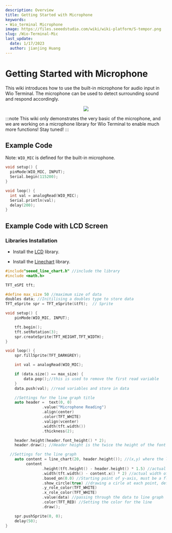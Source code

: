 ```yaml
---
description: Overview
title: Getting Started with Microphone
keywords:
- Wio_terminal Microphone
image: https://files.seeedstudio.com/wiki/wiki-platform/S-tempor.png
slug: /Wio-Terminal-Mic
last_update:
  date: 1/17/2023
  author: jianjing Huang
---
```


# Getting Started with Microphone

This wiki introduces how to use the built-in microphone for audio input in Wio Terminal. The microphone can be used to detect surrounding sound and respond accordingly.

<div align="center"><img src="https://files.seeedstudio.com/wiki/Wio-Terminal/img/MIC.png"/></div>

:::note
This wiki only demonstrates the very basic of the microphone, and we are working on a microphone library for Wio Terminal to enable much more functions! Stay tuned!
:::

## Example Code

Note: `WIO_MIC` is defined for the built-in microphone.

```cpp
void setup() {
  pinMode(WIO_MIC, INPUT);
  Serial.begin(115200);
}

void loop() {
  int val = analogRead(WIO_MIC);
  Serial.println(val);
  delay(200);
}
```

## Example Code with LCD Screen

### Libraries Installation

- Install the [LCD](https://wiki.seeedstudio.com/Wio-Terminal-LCD-Overview/) library.

- Install the [Linechart](https://wiki.seeedstudio.com/Wio-Terminal-LCD-Linecharts/) library.

```cpp
#include"seeed_line_chart.h" //include the library
#include <math.h>

TFT_eSPI tft;

#define max_size 50 //maximum size of data
doubles data; //Initilising a doubles type to store data
TFT_eSprite spr = TFT_eSprite(&tft);  // Sprite 

void setup() {
    pinMode(WIO_MIC, INPUT);

    tft.begin();
    tft.setRotation(3);
    spr.createSprite(TFT_HEIGHT,TFT_WIDTH);
}

void loop() {
    spr.fillSprite(TFT_DARKGREY);

    int val = analogRead(WIO_MIC);

    if (data.size() == max_size) {
        data.pop();//this is used to remove the first read variable
    }
    data.push(val); //read variables and store in data

    //Settings for the line graph title
    auto header =  text(0, 0)
                .value("Microphone Reading")
                .align(center)
                .color(TFT_WHITE)
                .valign(vcenter)
                .width(tft.width())
                .thickness(2);

    header.height(header.font_height() * 2);
    header.draw(); //Header height is the twice the height of the font

  //Settings for the line graph
    auto content = line_chart(20, header.height()); //(x,y) where the line graph begins
         content
                .height(tft.height() - header.height() * 1.5) //actual height of the line chart
                .width(tft.width() - content.x() * 2) //actual width of the line chart
                .based_on(0.0) //Starting point of y-axis, must be a float
                .show_circle(true) //drawing a cirle at each point, default is on.
                .y_role_color(TFT_WHITE)
                .x_role_color(TFT_WHITE)
                .value(data) //passing through the data to line graph
                .color(TFT_RED) //Setting the color for the line
                .draw();

    spr.pushSprite(0, 0);
    delay(50);
}
```
